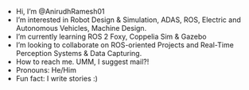 - Hi, I’m @AnirudhRamesh01
- I’m interested in Robot Design & Simulation, ADAS, ROS, Electric and Autonomous Vehicles, Machine Design.
- I’m currently learning ROS 2 Foxy, Coppelia Sim & Gazebo
- I’m looking to collaborate on ROS-oriented Projects and Real-Time Perception Systems & Data Capturing.
- How to reach me. UMM, I suggest mail?!
- Pronouns: He/Him
- Fun fact: I write stories :)

<!---
AnirudhRamesh01/AnirudhRamesh01 is a ✨ special ✨ repository because its `README.md` (this file) appears on your GitHub profile.
You can click the Preview link to take a look at your changes.
--->
